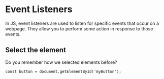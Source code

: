 # Event Listeners

In JS, event listeners are used to listen for specific events that occur on a webpage. They allow you to perform some action in response to those events.

## Select the element

Do you remember how we selected elements before?

~~~
const button = document.getElementById('myButton');
~~~